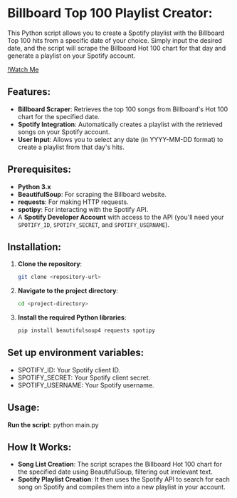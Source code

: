 # Billboard Top 100 Playlist Creator:

This Python script allows you to create a Spotify playlist with the Billboard Top 100 hits from a specific date of your choice. Simply input the desired date, 
and the script will scrape the Billboard Hot 100 chart for that day and generate a playlist on your Spotify account.


[!Watch Me](https://github.com/user-attachments/assets/285f143a-60bb-47a8-81bf-b8d288645b3b)



## Features:

- **Billboard Scraper**: Retrieves the top 100 songs from Billboard's Hot 100 chart for the specified date.
- **Spotify Integration**: Automatically creates a playlist with the retrieved songs on your Spotify account.
- **User Input**: Allows you to select any date (in YYYY-MM-DD format) to create a playlist from that day's hits.

## Prerequisites:

- **Python 3.x**
- **BeautifulSoup**: For scraping the Billboard website.
- **requests**: For making HTTP requests.
- **spotipy**: For interacting with the Spotify API.
- A **Spotify Developer Account** with access to the API (you'll need your `SPOTIFY_ID`, `SPOTIFY_SECRET`, and `SPOTIFY_USERNAME`).

## Installation:

1. **Clone the repository**:
   ```bash
   git clone <repository-url>
2. **Navigate to the project directory**:
   ```bash
   cd <project-directory>
3. **Install the required Python libraries**:
   ```bash
   pip install beautifulsoup4 requests spotipy

## Set up environment variables:

- SPOTIFY_ID: Your Spotify client ID.
- SPOTIFY_SECRET: Your Spotify client secret.
- SPOTIFY_USERNAME: Your Spotify username.

## Usage:

**Run the script**:
python main.py


## How It Works:
- **Song List Creation**: The script scrapes the Billboard Hot 100 chart for the specified date using BeautifulSoup, filtering out irrelevant text.
- **Spotify Playlist Creation**: It then uses the Spotify API to search for each song on Spotify and compiles them into a new playlist in your account.
